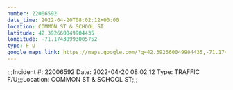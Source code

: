 ```yaml
---
number: 22006592
date_time: 2022-04-20T08:02:12+00:00
location: COMMON ST & SCHOOL ST
latitude: 42.392660049904435
longitude: -71.17438993005752
type: F U
google_maps_link: https://maps.google.com/?q=42.392660049904435,-71.17438993005752
---
```


;;;Incident #: 22006592  Date: 2022-04-20 08:02:12  Type: TRAFFIC F/U;;;Location: COMMON ST & SCHOOL ST;;;
